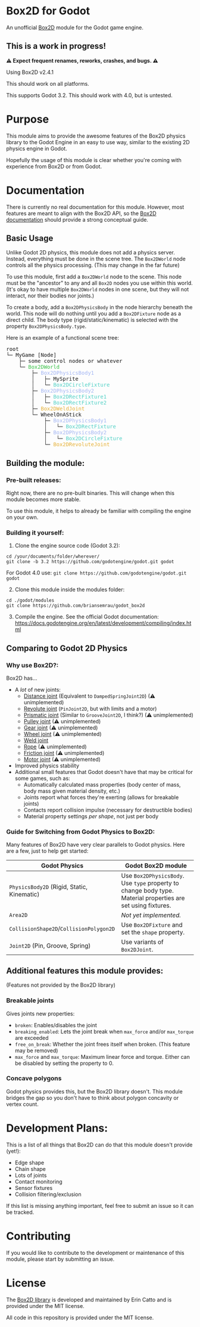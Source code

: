 # Box2D for Godot

An unofficial [Box2D](https://github.com/erincatto/box2d) module for the Godot game engine.

## **This is a work in progress!**
**⚠ Expect frequent renames, reworks, crashes, and bugs. ⚠**

Using Box2D v2.4.1

This should work on all platforms.

This supports Godot 3.2.
This should work with 4.0, but is untested.

# Purpose

This module aims to provide the awesome features of the Box2D physics library to the Godot Engine in an easy to use way, similar to the existing 2D physics engine in Godot.

Hopefully the usage of this module is clear whether you're coming with experience from Box2D or from Godot.

# Documentation

There is currently no real documentation for this module. However, most features are meant to align with the Box2D API, so the [Box2D documentation](https://box2d.org/documentation/) should provide a strong conceptual guide.

## Basic Usage

Unlike Godot 2D physics, this module does not add a physics server. Instead, everything must be done in the scene tree. The `Box2DWorld` node controls all the physics processing. (This may change in the far future)

To use this module, first add a `Box2DWorld` node to the scene. This node must be the "ancestor" to any and all `Box2D` nodes you use within this world. (It's okay to have multiple `Box2DWorld` nodes in one scene, but they will not interact, nor their bodies nor joints.)

To create a body, add a `Box2DPhysicsBody` in the node hierarchy beneath the world. This node will do nothing until you add a `Box2DFixture` node as a direct child. The body type (rigid/static/kinematic) is selected with the property `Box2DPhysicsBody.type`.

Here is an example of a functional scene tree:

<pre>
root
└─ MyGame [Node]
    ├─ some control nodes or whatever
    └─ <span style="color:#3cc24a">Box2DWorld</span>
        ├─ <span style="color:#a5b7f3">Box2DPhysicsBody1</span>
        │   ├─ MySprite
        │   └─ <span style="color:#54d1c6">Box2DCircleFixture</span>
        ├─ <span style="color:#a5b7f3">Box2DPhysicsBody2</span>
        │   ├─ <span style="color:#54d1c6">Box2DRectFixture1</span>
        │   └─ <span style="color:#54d1c6">Box2DRectFixture2</span>
        ├─ <span style="color:#e5b23b">Box2DWeldJoint</span>
        └─ WheelOnAStick
            ├─ <span style="color:#a5b7f3">Box2DPhysicsBody1</span>
            │   └─ <span style="color:#54d1c6">Box2DRectFixture</span>
            ├─ <span style="color:#a5b7f3">Box2DPhysicsBody2</span>
            │   └─ <span style="color:#54d1c6">Box2DCircleFixture</span>
            └─ <span style="color:#e5b23b">Box2DRevoluteJoint</span>
</pre>

## Building the module:

### Pre-built releases:

Right now, there are no pre-built binaries. This will change when this module becomes more stable.

To use this module, it helps to already be familiar with compiling the engine on your own.

### Building it yourself:

1. Clone the engine source code (Godot 3.2):

```
cd /your/documents/folder/wherever/
git clone -b 3.2 https://github.com/godotengine/godot.git godot
```

For Godot 4.0 use: `git clone https://github.com/godotengine/godot.git godot`

2. Clone this module inside the modules folder:
```
cd ./godot/modules
git clone https://github.com/briansemrau/godot_box2d
```

3. Compile the engine.
See the official Godot documentation:
https://docs.godotengine.org/en/latest/development/compiling/index.html

## Comparing to Godot 2D Physics

### Why use Box2D?:
Box2D has...
-  A _lot_ of new joints:
    - [Distance joint](https://box2d.org/documentation/md__d_1__git_hub_box2d_docs_dynamics.html#autotoc_md85) (Equivalent to `DampedSpringJoint2D`) (⚠ unimplemented)
    - [Revolute joint](https://box2d.org/documentation/md__d_1__git_hub_box2d_docs_dynamics.html#autotoc_md86) (`PinJoint2D`, but with limits and a motor)
    - [Prismatic joint](https://box2d.org/documentation/md__d_1__git_hub_box2d_docs_dynamics.html#autotoc_md87) (Similar to `GrooveJoint2D`, I think?) (⚠ unimplemented)
    - [Pulley joint](https://box2d.org/documentation/md__d_1__git_hub_box2d_docs_dynamics.html#autotoc_md88) (⚠ unimplemented)
    - [Gear joint](https://box2d.org/documentation/md__d_1__git_hub_box2d_docs_dynamics.html#autotoc_md89) (⚠ unimplemented)
    - [Wheel joint](https://box2d.org/documentation/md__d_1__git_hub_box2d_docs_dynamics.html#autotoc_md91) (⚠ unimplemented)
    - [Weld joint](https://box2d.org/documentation/md__d_1__git_hub_box2d_docs_dynamics.html#autotoc_md92)
    - [Rope](https://box2d.org/documentation/md__d_1__git_hub_box2d_docs_dynamics.html#autotoc_md93) (⚠ unimplemented)
    - [Friction joint](https://box2d.org/documentation/md__d_1__git_hub_box2d_docs_dynamics.html#autotoc_md94) (⚠ unimplemented)
    - [Motor joint](https://box2d.org/documentation/md__d_1__git_hub_box2d_docs_dynamics.html#autotoc_md95) (⚠ unimplemented)
- Improved physics stability
- Additional small features that Godot doesn't have that may be critical for some games, such as:
    - Automatically calculated mass properties (body center of mass, body mass given material density, etc.)
    - Joints report what forces they're exerting (allows for breakable joints)
    - Contacts report collision impulse (necessary for destructible bodies)
    - Material property settings *per shape*, not just per body
    

### Guide for Switching from Godot Physics to Box2D:

Many features of Box2D have very clear parallels to Godot physics. Here are a few, just to help get started:

| Godot Physics | Godot Box2D module |
|-|-|
| `PhysicsBody2D` (Rigid, Static, Kinematic) | Use `Box2DPhysicsBody`. Use `type` property to change body type. Material properties are set using fixtures. |
| `Area2D` | *Not yet implemented.* |
| `CollisionShape2D`/`CollisionPolygon2D` | Use `Box2DFixture` and set the `shape` property. |
| `Joint2D` (Pin, Groove, Spring) | Use variants of `Box2DJoint`. |

## Additional features this module provides:
(Features not provided by the Box2D library)

### Breakable joints
Gives joints new properties:
- `broken`: Enables/disables the joint
- `breaking_enabled`: Lets the joint break when `max_force` and/or `max_torque` are exceeded
- `free_on_break`: Whether the joint frees itself when broken. (This feature may be removed)
- `max_force` and `max_torque`: Maximum linear force and torque. Either can be disabled by setting the property to 0.

### Concave polygons
Godot physics provides this, but the Box2D library doesn't. This module bridges the gap so you don't have to think about polygon concavity or vertex count.

# Development Plans:

This is a list of all things that Box2D can do that this module doesn't provide (yet!):

- Edge shape
- Chain shape
- Lots of joints
- Contact monitoring
- Sensor fixtures
- Collision filtering/exclusion

If this list is missing anything important, feel free to submit an issue so it can be tracked.

# Contributing

If you would like to contribute to the development or maintenance of this module, please start by submitting an issue.

# License

The [Box2D library](https://github.com/erincatto/box2d) is developed and maintained by Erin Catto and is provided under the MIT license.

All code in this repository is provided under the MIT license.
